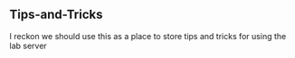## Tips-and-Tricks

I reckon we should use this as a place to store tips and tricks for using the lab server


